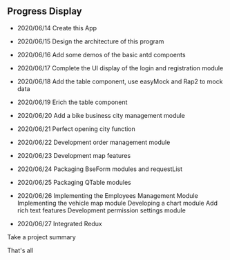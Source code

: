 ## Progress Display

* 2020/06/14
Create this App

* 2020/06/15
Design the architecture of this program

* 2020/06/16
Add some demos of the basic antd compoents

* 2020/06/17
Complete the UI display of the login and registration module

* 2020/06/18
Add the table component, use easyMock and Rap2 to mock data

* 2020/06/19
Erich the table component

* 2020/06/20
Add a bike business city management module

* 2020/06/21
Perfect opening city function

* 2020/06/22
Development order management module

* 2020/06/23
Development map features

* 2020/06/24
Packaging BseForm modules and requestList

* 2020/06/25
Packaging QTable modules

* 2020/06/26
Implementing the Employees Management Module
Implementing the vehicle map module
Developing a chart module
Add rich text features
Development permission settings module

* 2020/06/27
Integrated Redux

Take a project summary

That's all
